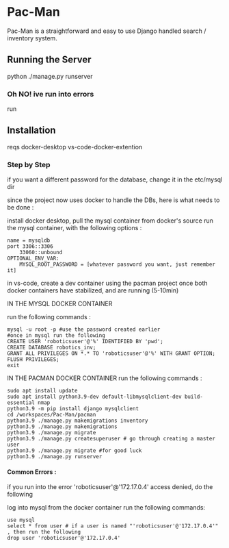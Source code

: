# Pac-Man

Pac-Man is a straightforward and easy to use Django handled search / inventory system.

## Running the Server

python ./manage.py runserver

### Oh NO! ive run into errors

run

## Installation

reqs
    docker-desktop
    vs-code-docker-extention



### Step by Step

if you want a different password for the database, change it in the etc/mysql dir

since the project now uses docker to handle the DBs, here is what needs to be done :

install docker desktop,
pull the mysql container from docker's source
run the mysql container, with the following options : 

    name = mysqldb
    port 3306::3306
        33060::unbound
    OPTIONAL_ENV_VAR:
        MYSQL_ROOT_PASSWORD = [whatever password you want, just remember it]
in vs-code, create a dev container using the pacman project
once both docker containers have stabilized, and are running (5-10min)

IN THE MYSQL DOCKER CONTAINER

run the following commands : 

    mysql -u root -p #use the password created earlier
    #once in mysql run the following
    CREATE USER 'roboticsuser'@'%' IDENTIFIED BY 'pwd';
    CREATE DATABASE robotics_inv;
    GRANT ALL PRIVILEGES ON *.* TO 'roboticsuser'@'%' WITH GRANT OPTION;
    FLUSH PRIVILEGES;
    exit


IN THE PACMAN DOCKER CONTAINER
run the following commands : 

    sudo apt install update
    sudo apt install python3.9-dev default-libmysqlclient-dev build-essential nmap
    python3.9 -m pip install django mysqlclient
    cd /workspaces/Pac-Man/pacman
    python3.9 ./manage.py makemigrations inventory
    python3.9 ./manage.py makemigrations 
    python3.9 ./manage.py migrate
    python3.9 ./manage.py createsuperuser # go through creating a master user
    python3.9 ./manage.py migrate #for good luck
    python3.9 ./manage.py runserver


#### Common Errors :

if you run into the error 'roboticsuser'@'172.17.0.4' access denied, do the following

log into mysql from the docker container
run the following commands:

    use mysql
    select * from user # if a user is named "'roboticsuser'@'172.17.0.4'" , then run the following
    drop user 'roboticsuser'@'172.17.0.4'

